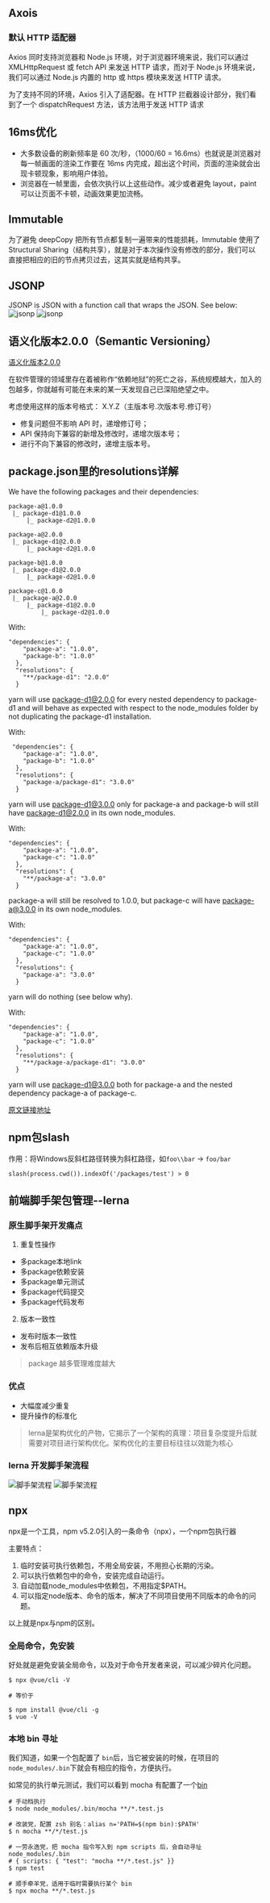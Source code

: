 ## Axois
### 默认 HTTP 适配器
Axios 同时支持浏览器和 Node.js 环境，对于浏览器环境来说，我们可以通过 XMLHttpRequest 或 fetch API 来发送 HTTP 请求，而对于 Node.js 环境来说，我们可以通过 Node.js 内置的 http 或 https 模块来发送 HTTP 请求。

为了支持不同的环境，Axios 引入了适配器。在 HTTP 拦截器设计部分，我们看到了一个 dispatchRequest 方法，该方法用于发送 HTTP 请求

## 16ms优化
- 大多数设备的刷新频率是 60 次/秒，（1000/60 = 16.6ms）也就说是浏览器对每一帧画面的渲染工作要在 16ms 内完成，超出这个时间，页面的渲染就会出现卡顿现象，影响用户体验。
- 浏览器在一帧里面，会依次执行以上这些动作。减少或者避免 layout，paint 可以让页面不卡顿，动画效果更加流畅。

## Immutable
为了避免 deepCopy 把所有节点都复制一遍带来的性能损耗，Immutable 使用了 Structural Sharing（结构共享），就是对于本次操作没有修改的部分，我们可以直接把相应的旧的节点拷贝过去，这其实就是结构共享。

## JSONP
JSONP is JSON with a function call that wraps the JSON. See below:
![jsonp](./jsonp.png)
![jsonp](./jsonp1.png)

## 语义化版本2.0.0（Semantic Versioning）
[语义化版本2.0.0](https://semver.org/lang/zh-CN/)

在软件管理的领域里存在着被称作“依赖地狱”的死亡之谷，系统规模越大，加入的包越多，你就越有可能在未来的某一天发现自己已深陷绝望之中。

考虑使用这样的版本号格式：
X.Y.Z（主版本号.次版本号.修订号）
- 修复问题但不影响 API 时，递增修订号；
- API 保持向下兼容的新增及修改时，递增次版本号；
- 进行不向下兼容的修改时，递增主版本号。

## package.json里的resolutions详解
We have the following packages and their dependencies:
```
package-a@1.0.0
 |_ package-d1@1.0.0
     |_ package-d2@1.0.0

package-a@2.0.0
 |_ package-d1@2.0.0
     |_ package-d2@1.0.0

package-b@1.0.0
 |_ package-d1@2.0.0
     |_ package-d2@1.0.0

package-c@1.0.0
 |_ package-a@2.0.0
     |_ package-d1@2.0.0
         |_ package-d2@1.0.0
```

With:
```
"dependencies": {
    "package-a": "1.0.0",
    "package-b": "1.0.0"
  },
  "resolutions": {
    "**/package-d1": "2.0.0"
  }
```

yarn will use package-d1@2.0.0 for every nested dependency to package-d1 and will behave as expected with respect to the node_modules folder by not duplicating the package-d1 installation.

With:
```
 "dependencies": {
    "package-a": "1.0.0",
    "package-b": "1.0.0"
  },
  "resolutions": {
    "package-a/package-d1": "3.0.0"
  }
```

yarn will use package-d1@3.0.0 only for package-a and package-b will still have package-d1@2.0.0 in its own node_modules.

With:
```
"dependencies": {
    "package-a": "1.0.0",
    "package-c": "1.0.0"
  },
  "resolutions": {
    "**/package-a": "3.0.0"
  }
```

package-a will still be resolved to 1.0.0, but package-c will have package-a@3.0.0 in its own node_modules.


With:
```
"dependencies": {
    "package-a": "1.0.0",
    "package-c": "1.0.0"
  },
  "resolutions": {
    "package-a": "3.0.0"
  }
```
yarn will do nothing (see below why).


With:
```
"dependencies": {
    "package-a": "1.0.0",
    "package-c": "1.0.0"
  },
  "resolutions": {
    "**/package-a/package-d1": "3.0.0"
  }
```
yarn will use package-d1@3.0.0 both for package-a and the nested dependency package-a of package-c.

[原文链接地址](https://github.com/yarnpkg/rfcs/blob/master/implemented/0000-selective-versions-resolutions.md)

## npm包slash
作用：将Windows反斜杠路径转换为斜杠路径，如`foo\\bar` -> `foo/bar`
```
slash(process.cwd()).indexOf('/packages/test') > 0
```

## 前端脚手架包管理--lerna
### 原生脚手架开发痛点
1. 重复性操作
- 多package本地link
- 多package依赖安装
- 多package单元测试
- 多package代码提交
- 多package代码发布
2. 版本一致性
- 发布时版本一致性
- 发布后相互依赖版本升级

> package 越多管理难度越大

### 优点
- 大幅度减少重复
- 提升操作的标准化

> lerna是架构优化的产物，它揭示了一个架构的真理：项目复杂度提升后就需要对项目进行架构优化。架构优化的主要目标往往以效能为核心

### lerna 开发脚手架流程
![脚手架流程](./lerna/process.png)
![脚手架流程](./lerna/process_1.png)

## npx
npx是一个工具，npm v5.2.0引入的一条命令（npx），一个npm包执行器

主要特点：
1. 临时安装可执行依赖包，不用全局安装，不用担心长期的污染。
2. 可以执行依赖包中的命令，安装完成自动运行。
3. 自动加载node_modules中依赖包，不用指定$PATH。
4. 可以指定node版本、命令的版本，解决了不同项目使用不同版本的命令的问题。

以上就是npx与npm的区别。

### 全局命令，免安装
好处就是避免安装全局命令，以及对于命令开发者来说，可以减少碎片化问题。

```
$ npx @vue/cli -V

# 等价于

$ npm install @vue/cli -g
$ vue -V
```

### 本地 bin 寻址
我们知道，如果一个包配置了 `bin`后，当它被安装的时候，在项目的 <code>node_modules/.bin</code>下就会有相应的指令，方便执行。

如常见的执行单元测试，我们可以看到 mocha 有配置了一个[bin](https://github.com/mochajs/mocha/blob/master/package.json%23L490)

```
# 手动档执行
$ node node_modules/.bin/mocha **/*.test.js

# 改装党，配置 zsh 别名：alias n='PATH=$(npm bin):$PATH'
$ n mocha **/*/test.js
 
# 一劳永逸党，把 mocha 指令写入到 npm scripts 后，会自动寻址 node_modules/.bin
# { scripts: { "test": "mocha **/*.test.js" }}
$ npm test

# 顺手牵羊党，适用于临时需要执行某个 bin
$ npx mocha **/*.test.js
```